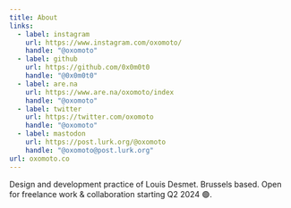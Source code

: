 ```yaml
---
title: About
links:
  - label: instagram
    url: https://www.instagram.com/oxomoto/
    handle: "@oxomoto"
  - label: github
    url: https://github.com/0x0m0t0
    handle: "@0x0m0t0"
  - label: are.na
    url: https://www.are.na/oxomoto/index
    handle: "@oxomoto"
  - label: twitter
    url: https://twitter.com/oxomoto
    handle: "@oxomoto"
  - label: mastodon
    url: https://post.lurk.org/@oxomoto
    handle: "@oxomoto@post.lurk.org"
url: oxomoto.co
---
```


Design and development practice of Louis Desmet. Brussels based.
Open for freelance work & collaboration starting Q2 2024 🟢.
